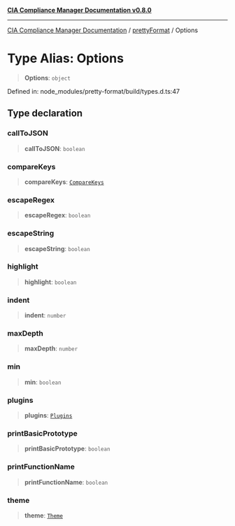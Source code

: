 [**CIA Compliance Manager Documentation v0.8.0**](../../../README.md)

***

[CIA Compliance Manager Documentation](../../../globals.md) / [prettyFormat](../README.md) / Options

# Type Alias: Options

> **Options**: `object`

Defined in: node\_modules/pretty-format/build/types.d.ts:47

## Type declaration

### callToJSON

> **callToJSON**: `boolean`

### compareKeys

> **compareKeys**: [`CompareKeys`](CompareKeys.md)

### escapeRegex

> **escapeRegex**: `boolean`

### escapeString

> **escapeString**: `boolean`

### highlight

> **highlight**: `boolean`

### indent

> **indent**: `number`

### maxDepth

> **maxDepth**: `number`

### min

> **min**: `boolean`

### plugins

> **plugins**: [`Plugins`](Plugins.md)

### printBasicPrototype

> **printBasicPrototype**: `boolean`

### printFunctionName

> **printFunctionName**: `boolean`

### theme

> **theme**: [`Theme`](Theme.md)
